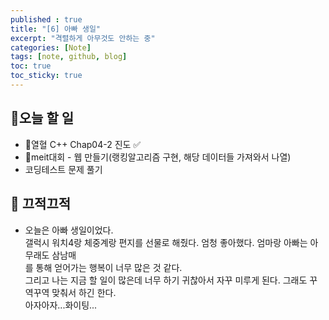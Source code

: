 ```yaml
---
published : true
title: "[6] 아빠 생일"
excerpt: "격렬하게 아무것도 안하는 중"
categories: [Note]
tags: [note, github, blog]
toc: true
toc_sticky: true
---
```


## 🔖오늘 할 일

+ 🚨열혈 C++ Chap04-2 진도 ✅
+ 🚨meit대회 - 웹 만들기(랭킹알고리즘 구현, 해당 데이터들 가져와서 나열)  
+ 코딩테스트 문제 풀기 

## 📓 끄적끄적

+ 오늘은 아빠 생일이었다.  
  갤럭시 워치4랑 체중계랑 편지를 선물로 해줬다. 엄청 좋아했다. 엄마랑 아빠는 아무래도 삼남매  
  를 통해 얻어가는 행복이 너무 많은 것 같다.  
  그리고 나는 지금 할 일이 많은데 너무 하기 귀찮아서 자꾸 미루게 된다. 그래도 꾸역꾸역 맞춰서 하긴 한다.  
  아자아자...화이팅...
